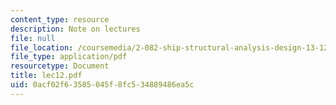 ```yaml
---
content_type: resource
description: Note on lectures
file: null
file_location: /coursemedia/2-082-ship-structural-analysis-design-13-122-spring-2003/0acf02f63585045f8fc534889486ea5c_lec12.pdf
file_type: application/pdf
resourcetype: Document
title: lec12.pdf
uid: 0acf02f6-3585-045f-8fc5-34889486ea5c
---
```

